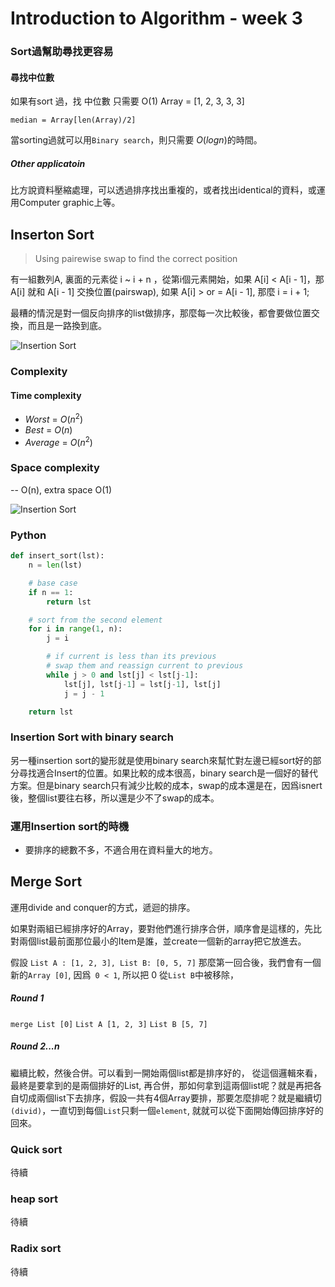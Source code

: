 # Introduction to Algorithm - week 3


### Sort過幫助尋找更容易

#### 尋找中位數
如果有sort 過，找 中位數 只需要 O(1)
Array = [1, 2, 3, 3, 3]

```
median = Array[len(Array)/2]
```
當sorting過就可以用`Binary search`，則只需要 $O(log n)$的時間。


##### Other applicatoin

比方說資料壓縮處理，可以透過排序找出重複的，或者找出identical的資料，或運用Computer graphic上等。

## Inserton Sort

> Using pairewise swap to find the correct position

有一組數列A, 裏面的元素從 i ~ i + n ，從第i個元素開始，如果 A[i] < A[i - 1]，那 A[i] 就和 A[i - 1] 交換位置(pairswap), 如果 A[i] > or = A[i - 1], 那麼 i = i + 1;

最糟的情況是對一個反向排序的list做排序，那麼每一次比較後，都會要做位置交換，而且是一路換到底。

![Insertion Sort](https://upload.wikimedia.org/wikipedia/commons/thumb/0/0f/Insertion-sort-example-300px.gif/220px-Insertion-sort-example-300px.gif)

### Complexity

#### Time complexity
* $Worst$ = $O(n^2)$
* $Best$ = $O(n)$
* $Average$ = $O(n^2)$

### Space complexity
--
O(n), extra space O(1)


![Insertion Sort](https://upload.wikimedia.org/wikipedia/commons/2/25/Insertion_sort_animation.gif)


### Python
```Python
def insert_sort(lst):
    n = len(lst)

    # base case
    if n == 1:
        return lst

    # sort from the second element
    for i in range(1, n):
        j = i

        # if current is less than its previous
        # swap them and reassign current to previous
        while j > 0 and lst[j] < lst[j-1]:
            lst[j], lst[j-1] = lst[j-1], lst[j]
            j = j - 1

    return lst
```
			

### Insertion Sort with binary search

另一種insertion sort的變形就是使用binary search來幫忙對左邊已經sort好的部分尋找適合Insert的位置。如果比較的成本很高，binary search是一個好的替代方案。但是binary search只有減少比較的成本，swap的成本還是在，因爲isnert後，整個list要往右移，所以還是少不了swap的成本。


### 運用Insertion sort的時機

* 要排序的總數不多，不適合用在資料量大的地方。



## Merge Sort

運用divide and conquer的方式，遞迴的排序。

如果對兩組已經排序好的Array，要對他們進行排序合併，順序會是這樣的，先比對兩個list最前面那位最小的Item是誰，並create一個新的array把它放進去。

假設 
`List A : [1, 2, 3], List B: [0, 5, 7]`
那麼第一回合後，我們會有一個新的`Array [0]`, 因爲` 0 < 1`, 所以把 $0$ 從`List B`中被移除，

##### Round 1

`merge List [0]`
`List A [1, 2, 3]`
`List B [5, 7]`

##### Round 2...n

繼續比較，然後合併。可以看到一開始兩個list都是排序好的，
從這個邏輯來看，最終是要拿到的是兩個排好的List, 再合併，那如何拿到這兩個list呢？就是再把各自切成兩個list下去排序，假設一共有4個Array要排，那要怎麼排呢？就是繼續切`(divid)`，一直切到每個`List`只剩一個`element`, 就就可以從下面開始傳回排序好的回來。




### Quick sort
待續

### heap sort
待續

### Radix sort
待續
